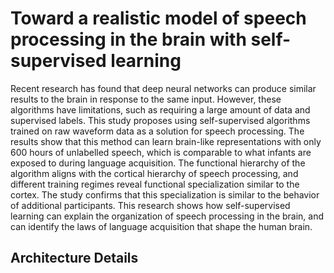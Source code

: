 # Toward a realistic model of speech processing in the brain with self-supervised learning

Recent research has found that deep neural networks can produce similar results to the brain in response to the same input. However, these algorithms have limitations, such as requiring a large amount of data and supervised labels. This study proposes using self-supervised algorithms trained on raw waveform data as a solution for speech processing. The results show that this method can learn brain-like representations with only 600 hours of unlabelled speech, which is comparable to what infants are exposed to during language acquisition. The functional hierarchy of the algorithm aligns with the cortical hierarchy of speech processing, and different training regimes reveal functional specialization similar to the cortex. The study confirms that this specialization is similar to the behavior of additional participants. This research shows how self-supervised learning can explain the organization of speech processing in the brain, and can identify the laws of language acquisition that shape the human brain.

## Architecture Details

